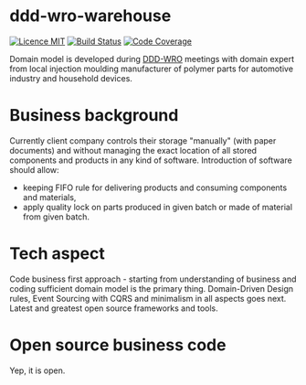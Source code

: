 # ddd-wro-warehouse
[![Licence MIT](http://img.shields.io/badge/license-MIT-green.svg)](https://opensource.org/licenses/MIT)
[![Build Status](https://travis-ci.org/michal-michaluk/ddd-wro-warehouse.svg?branch=master)](https://travis-ci.org/michal-michaluk/ddd-wro-warehouse)
[![Code Coverage](https://codecov.io/gh/michal-michaluk/ddd-wro-warehouse/branch/master/graph/badge.svg)](https://codecov.io/gh/michal-michaluk/ddd-wro-warehouse)

Domain model is developed during [DDD-WRO](http://www.meetup.com/DDD-WRO/) meetings with domain expert from local injection moulding manufacturer of polymer parts for automotive industry and household devices.

# Business background

Currently client company controls their storage "manually" (with paper documents) and without managing the exact location of all stored components and products in any kind of software. 
Introduction of software should allow:
- keeping FIFO rule for delivering products and consuming components and materials,
- apply quality lock on parts produced in given batch or made of material from given batch. 

# Tech aspect

Code business first approach - starting from understanding of business and coding sufficient domain model is the primary thing.
Domain-Driven Design rules, Event Sourcing with CQRS and minimalism in all aspects goes next.
Latest and greatest open source frameworks and tools.

# Open source business code

Yep, it is open.
